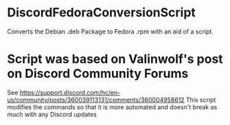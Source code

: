 # DiscordFedoraConversionScript
Converts the Debian .deb Package to Fedora .rpm with an aid of a script.
# Script was based on Valinwolf's post on Discord Community Forums
See https://support.discord.com/hc/en-us/community/posts/360039113131/comments/360004958612
This script modifies the commands so that it is more automated and doesn't break as much with
any Discord updates

